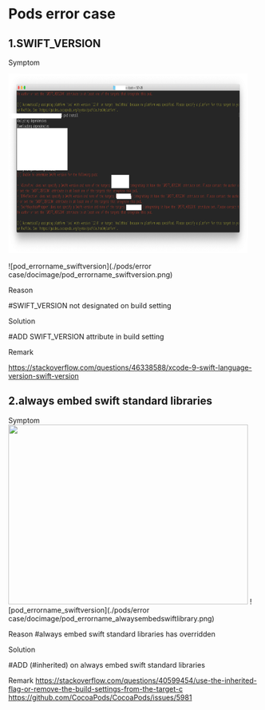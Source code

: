 Pods error case
===============


1.SWIFT_VERSION
-------------

Symptom

<img src = './pods/error case/docimage/pod_errorname_swiftversion.png' width = '480' height = '360' />

![pod_errorname_swiftversion](./pods/error case/docimage/pod_errorname_swiftversion.png)


Reason

#SWIFT_VERSION not designated on build setting


Solution

#ADD SWIFT_VERSION attribute in build setting


Remark

https://stackoverflow.com/questions/46338588/xcode-9-swift-language-version-swift-version



2.always embed swift standard libraries
------------------
Symptom
<img src = './pods/error case/docimage/pod_errorname_alwaysembedswiftlibrary' width = '480' height = '360' />
![pod_errorname_swiftversion](./pods/error case/docimage/pod_errorname_alwaysembedswiftlibrary.png)



Reason
#always embed swift standard libraries has overridden



Solution

#ADD (#inherited) on always embed swift standard libraries

Remark
https://stackoverflow.com/questions/40599454/use-the-inherited-flag-or-remove-the-build-settings-from-the-target-c
https://github.com/CocoaPods/CocoaPods/issues/5981
